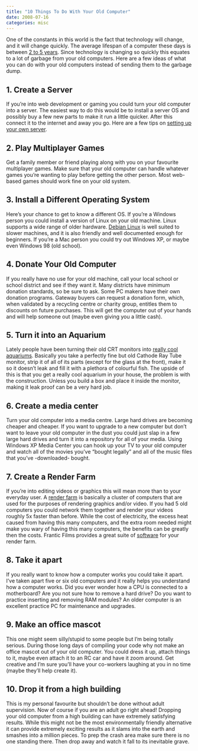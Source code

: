 ```yaml
---
title: "10 Things To Do With Your Old Computer"
date: 2008-07-16
categories: misc
---
```


One of the constants in this world is the fact that technology will change, and it will change quickly. The average lifespan of a computer these days is between [2 to 5 years](https://web.archive.org/web/20080805205655/http://compreviews.about.com/od/general/a/UpgradeReplace.htm). Since technology is changing so quickly this equates to a lot of garbage from your old computers. Here are a few ideas of what you can do with your old computers instead of sending them to the garbage dump.

## 1. Create a Server
If you’re into web development or gaming you could turn your old computer into a server. The easiest way to do this would be to install a server OS and possibly buy a few new parts to make it run a little quicker. After this connect it to the internet and away you go. Here are a few tips on [setting up your own server](https://web.archive.org/web/20080805205655/http://lifehacker.com/software/feature/how-to-set-up-a-personal-home-web-server-124212.php).

## 2. Play Multiplayer Games
Get a family member or friend playing along with you on your favourite multiplayer games. Make sure that your old computer can handle whatever games you’re wanting to play before getting the other person. Most web-based games should work fine on your old system.

## 3. Install a Different Operating System
Here’s your chance to get to know a different OS. If you’re a Windows person you could install a version of Linux on your old machine. Linux supports a wide range of older hardware. [Debian Linux](https://web.archive.org/web/20080805205655/http://www.debian.org/) is well suited to slower machines, and it is also friendly and well documented enough for beginners. If you’re a Mac person you could try out Windows XP, or maybe even Windows 98 (old school).

## 4. Donate Your Old Computer
If you really have no use for your old machine, call your local school or school district and see if they want it. Many districts have minimum donation standards, so be sure to ask. Some PC makers have their own donation programs. Gateway buyers can request a donation form, which, when validated by a recycling centre or charity group, entitles them to discounts on future purchases. This will get the computer out of your hands and will help someone out (maybe even giving you a little cash).

## 5. Turn it into an Aquarium
Lately people have been turning their old CRT monitors into [really cool aquariums](https://web.archive.org/web/20080805205655/http://www.theapplecollection.com/Collection/MacAquarium/MonitorAquarium.shtml). Basically you take a perfectly fine but old Cathode Ray Tube monitor, strip it of all of its parts (except for the glass at the front), make it so it doesn’t leak and fill it with a plethora of colourful fish. The upside of this is that you get a really cool aquarium in your house, the problem is with the construction. Unless you build a box and place it inside the monitor, making it leak proof can be a very hard job.

## 6. Create a media center
Turn your old computer into a media centre. Large hard drives are becoming cheaper and cheaper. If you want to upgrade to a new computer but don’t want to leave your old computer in the dust you could just slap in a few large hard drives and turn it into a repository for all of your media. Using Windows XP Media Center you can hook up your TV to your old computer and watch all of the movies you’ve “bought legally” and all of the music files that you’ve -downloaded- bought.

## 7. Create a Render Farm
If you’re into editing videos or graphics this will mean more than to your everyday user. A [render farm](http://en.wikipedia.org/wiki/Render_farm) is basically a cluster of computers that are used for the purposes of rendering graphics and/or video. If you had 5 old computers you could network them together and render your videos roughly 5x faster than before. While the cost of electricity, the excess heat caused from having this many computers, and the extra room needed might make you wary of having this many computers, the benefits can be greatly then the costs. Frantic Films provides a great suite of [software](https://web.archive.org/web/20080805205655/http://www.franticfilms.com/software/case_studies/) for your render farm.

## 8. Take it apart
If you really want to know how a computer works you could take it apart. I’ve taken apart five or six old computers and it really helps you understand how a computer works. Did you ever wonder how a CPU is connected to a motherboard? Are you not sure how to remove a hard drive? Do you want to practice inserting and removing RAM modules? An older computer is an excellent practice PC for maintenance and upgrades.

## 9. Make an office mascot
This one might seem silly/stupid to some people but I’m being totally serious. During those long days of compiling your code why not make an office mascot out of your old computer. You could dress it up, attach things to it, maybe even attach it to an RC car and have it zoom around. Get creative and I’m sure you’ll have your co-workers laughing at you in no time (maybe they’ll help create it).

## 10. Drop it from a high building
This is my personal favourite but shouldn’t be done without adult supervision. Now of course if you are an adult go right ahead! Dropping your old computer from a high building can have extremely satisfying results. While this might not be the most environmentally friendly alternative it can provide extremely exciting results as it slams into the earth and smashes into a million pieces. To prep the crash area make sure there is no one standing there. Then drop away and watch it fall to its inevitable grave.

